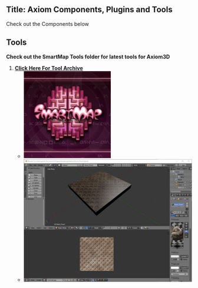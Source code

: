 Title: Axiom Components, Plugins and Tools
---
Check out the Components below

## Tools

**Check out the SmartMap Tools folder for latest tools for Axiom3D**

1. **[Click Here For Tool Archive](https://github.com/mmadsenxyz/SmartMap/tree/borrillis/testing/Tools/Exporters)**
    * ![Visual Studio Code Extensions](/assets/img/smartmap_logo1.jpg)
    * ![Visual Studio Code Extensions](/assets/img/blender_rooms_sm.jpg)
